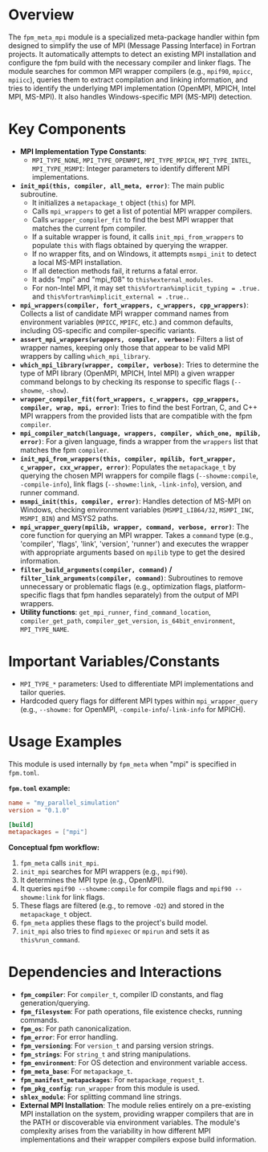 # Overview
The `fpm_meta_mpi` module is a specialized meta-package handler within fpm designed to simplify the use of MPI (Message Passing Interface) in Fortran projects. It automatically attempts to detect an existing MPI installation and configure the fpm build with the necessary compiler and linker flags. The module searches for common MPI wrapper compilers (e.g., `mpif90`, `mpicc`, `mpiicc`), queries them to extract compilation and linking information, and tries to identify the underlying MPI implementation (OpenMPI, MPICH, Intel MPI, MS-MPI). It also handles Windows-specific MPI (MS-MPI) detection.

# Key Components
- **MPI Implementation Type Constants**:
  - `MPI_TYPE_NONE`, `MPI_TYPE_OPENMPI`, `MPI_TYPE_MPICH`, `MPI_TYPE_INTEL`, `MPI_TYPE_MSMPI`: Integer parameters to identify different MPI implementations.
- **`init_mpi(this, compiler, all_meta, error)`**: The main public subroutine.
  - It initializes a `metapackage_t` object (`this`) for MPI.
  - Calls `mpi_wrappers` to get a list of potential MPI wrapper compilers.
  - Calls `wrapper_compiler_fit` to find the best MPI wrapper that matches the current fpm compiler.
  - If a suitable wrapper is found, it calls `init_mpi_from_wrappers` to populate `this` with flags obtained by querying the wrapper.
  - If no wrapper fits, and on Windows, it attempts `msmpi_init` to detect a local MS-MPI installation.
  - If all detection methods fail, it returns a fatal error.
  - It adds "mpi" and "mpi_f08" to `this%external_modules`.
  - For non-Intel MPI, it may set `this%fortran%implicit_typing = .true.` and `this%fortran%implicit_external = .true.`.
- **`mpi_wrappers(compiler, fort_wrappers, c_wrappers, cpp_wrappers)`**: Collects a list of candidate MPI wrapper command names from environment variables (`MPICC`, `MPIFC`, etc.) and common defaults, including OS-specific and compiler-specific variants.
- **`assert_mpi_wrappers(wrappers, compiler, verbose)`**: Filters a list of wrapper names, keeping only those that appear to be valid MPI wrappers by calling `which_mpi_library`.
- **`which_mpi_library(wrapper, compiler, verbose)`**: Tries to determine the type of MPI library (OpenMPI, MPICH, Intel MPI) a given wrapper command belongs to by checking its response to specific flags (`--showme`, `-show`).
- **`wrapper_compiler_fit(fort_wrappers, c_wrappers, cpp_wrappers, compiler, wrap, mpi, error)`**: Tries to find the best Fortran, C, and C++ MPI wrappers from the provided lists that are compatible with the fpm `compiler`.
- **`mpi_compiler_match(language, wrappers, compiler, which_one, mpilib, error)`**: For a given language, finds a wrapper from the `wrappers` list that matches the fpm `compiler`.
- **`init_mpi_from_wrappers(this, compiler, mpilib, fort_wrapper, c_wrapper, cxx_wrapper, error)`**: Populates the `metapackage_t` by querying the chosen MPI wrappers for compile flags (`--showme:compile`, `-compile-info`), link flags (`--showme:link`, `-link-info`), version, and runner command.
- **`msmpi_init(this, compiler, error)`**: Handles detection of MS-MPI on Windows, checking environment variables (`MSMPI_LIB64/32`, `MSMPI_INC`, `MSMPI_BIN`) and MSYS2 paths.
- **`mpi_wrapper_query(mpilib, wrapper, command, verbose, error)`**: The core function for querying an MPI wrapper. Takes a `command` type (e.g., 'compiler', 'flags', 'link', 'version', 'runner') and executes the wrapper with appropriate arguments based on `mpilib` type to get the desired information.
- **`filter_build_arguments(compiler, command)` / `filter_link_arguments(compiler, command)`**: Subroutines to remove unnecessary or problematic flags (e.g., optimization flags, platform-specific flags that fpm handles separately) from the output of MPI wrappers.
- **Utility functions**: `get_mpi_runner`, `find_command_location`, `compiler_get_path`, `compiler_get_version`, `is_64bit_environment`, `MPI_TYPE_NAME`.

# Important Variables/Constants
- `MPI_TYPE_*` parameters: Used to differentiate MPI implementations and tailor queries.
- Hardcoded query flags for different MPI types within `mpi_wrapper_query` (e.g., `--showme:` for OpenMPI, `-compile-info`/`-link-info` for MPICH).

# Usage Examples
This module is used internally by `fpm_meta` when "mpi" is specified in `fpm.toml`.

**`fpm.toml` example:**
```toml
name = "my_parallel_simulation"
version = "0.1.0"

[build]
metapackages = ["mpi"]
```

**Conceptual fpm workflow:**
1. `fpm_meta` calls `init_mpi`.
2. `init_mpi` searches for MPI wrappers (e.g., `mpif90`).
3. It determines the MPI type (e.g., OpenMPI).
4. It queries `mpif90 --showme:compile` for compile flags and `mpif90 --showme:link` for link flags.
5. These flags are filtered (e.g., to remove `-O2`) and stored in the `metapackage_t` object.
6. `fpm_meta` applies these flags to the project's build model.
7. `init_mpi` also tries to find `mpiexec` or `mpirun` and sets it as `this%run_command`.

# Dependencies and Interactions
- **`fpm_compiler`**: For `compiler_t`, compiler ID constants, and flag generation/querying.
- **`fpm_filesystem`**: For path operations, file existence checks, running commands.
- **`fpm_os`**: For path canonicalization.
- **`fpm_error`**: For error handling.
- **`fpm_versioning`**: For `version_t` and parsing version strings.
- **`fpm_strings`**: For `string_t` and string manipulations.
- **`fpm_environment`**: For OS detection and environment variable access.
- **`fpm_meta_base`**: For `metapackage_t`.
- **`fpm_manifest_metapackages`**: For `metapackage_request_t`.
- **`fpm_pkg_config`**: `run_wrapper` from this module is used.
- **`shlex_module`**: For splitting command line strings.
- **External MPI Installation**: The module relies entirely on a pre-existing MPI installation on the system, providing wrapper compilers that are in the PATH or discoverable via environment variables.
The module's complexity arises from the variability in how different MPI implementations and their wrapper compilers expose build information.
